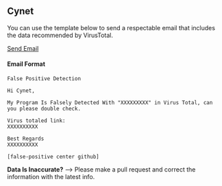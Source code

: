 ## Cynet

You can use the template below to send a respectable email that includes the data recommended by VirusTotal.

[Send Email](mailto:soc@cynet.com?subject=False%20Positive%20Detection&body=Hi%20Cynet%2C%0A%0AMy%20Program%20Is%20Falsely%20Detected%20With%20%22XXXXXXXXX%22%20in%20Virus%20Total%2C%20can%20you%20please%20double%20check.%0A%0AVirus%20totaled%20link%3A%0AXXXXXXXXXX%0A%0ABest%20Regards%0AXXXXXXXXXX%0A%0A%5Bfalse-positive%20center%20github%5D)

#### Email Format
```
False Positive Detection
```
```
Hi Cynet,

My Program Is Falsely Detected With "XXXXXXXXX" in Virus Total, can you please double check.

Virus totaled link:
XXXXXXXXXX

Best Regards
XXXXXXXXXX

[false-positive center github]
```


**Data Is Inaccurate?** --> Please make a pull request and correct the information with the latest info.
